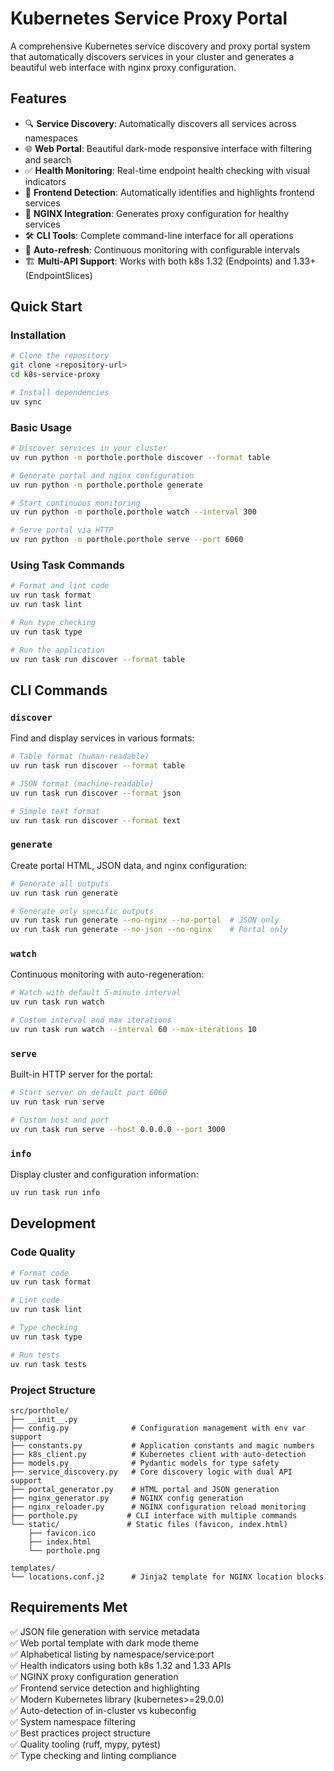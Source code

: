 # Kubernetes Service Proxy Portal

A comprehensive Kubernetes service discovery and proxy portal system that automatically discovers services in your cluster and generates a beautiful web interface with nginx proxy configuration.

## Features

- 🔍 **Service Discovery**: Automatically discovers all services across namespaces
- 🌐 **Web Portal**: Beautiful dark-mode responsive interface with filtering and search
- ✅ **Health Monitoring**: Real-time endpoint health checking with visual indicators
- 🎯 **Frontend Detection**: Automatically identifies and highlights frontend services
- 🔧 **NGINX Integration**: Generates proxy configuration for healthy services
- 🛠️ **CLI Tools**: Complete command-line interface for all operations
- 🔄 **Auto-refresh**: Continuous monitoring with configurable intervals
- 🏗️ **Multi-API Support**: Works with both k8s 1.32 (Endpoints) and 1.33+ (EndpointSlices)

## Quick Start

### Installation

```bash
# Clone the repository
git clone <repository-url>
cd k8s-service-proxy

# Install dependencies
uv sync
```

### Basic Usage

```bash
# Discover services in your cluster
uv run python -m porthole.porthole discover --format table

# Generate portal and nginx configuration
uv run python -m porthole.porthole generate

# Start continuous monitoring
uv run python -m porthole.porthole watch --interval 300

# Serve portal via HTTP
uv run python -m porthole.porthole serve --port 6060
```

### Using Task Commands

```bash
# Format and lint code
uv run task format
uv run task lint

# Run type checking
uv run task type

# Run the application
uv run task run discover --format table
```

## CLI Commands

### `discover`

Find and display services in various formats:

```bash
# Table format (human-readable)
uv run task run discover --format table

# JSON format (machine-readable)
uv run task run discover --format json

# Simple text format
uv run task run discover --format text
```

### `generate`

Create portal HTML, JSON data, and nginx configuration:

```bash
# Generate all outputs
uv run task run generate

# Generate only specific outputs
uv run task run generate --no-nginx --no-portal  # JSON only
uv run task run generate --no-json --no-nginx    # Portal only
```

### `watch`

Continuous monitoring with auto-regeneration:

```bash
# Watch with default 5-minute interval
uv run task run watch

# Custom interval and max iterations
uv run task run watch --interval 60 --max-iterations 10
```

### `serve`

Built-in HTTP server for the portal:

```bash
# Start server on default port 6060
uv run task run serve

# Custom host and port
uv run task run serve --host 0.0.0.0 --port 3000
```

### `info`

Display cluster and configuration information:

```bash
uv run task run info
```

## Development

### Code Quality

```bash
# Format code
uv run task format

# Lint code
uv run task lint

# Type checking
uv run task type

# Run tests
uv run task tests
```

### Project Structure

```
src/porthole/
├── __init__.py
├── config.py              # Configuration management with env var support
├── constants.py           # Application constants and magic numbers
├── k8s_client.py          # Kubernetes client with auto-detection
├── models.py              # Pydantic models for type safety
├── service_discovery.py   # Core discovery logic with dual API support
├── portal_generator.py    # HTML portal and JSON generation
├── nginx_generator.py     # NGINX config generation
├── nginx_reloader.py      # NGINX configuration reload monitoring
├── porthole.py           # CLI interface with multiple commands
└── static/               # Static files (favicon, index.html)
    ├── favicon.ico
    ├── index.html
    └── porthole.png

templates/
└── locations.conf.j2      # Jinja2 template for NGINX location blocks
```

## Requirements Met

✅ JSON file generation with service metadata  
✅ Web portal template with dark mode theme  
✅ Alphabetical listing by namespace/service:port  
✅ Health indicators using both k8s 1.32 and 1.33 APIs  
✅ NGINX proxy configuration generation  
✅ Frontend service detection and highlighting  
✅ Modern Kubernetes library (kubernetes>=29.0.0)  
✅ Auto-detection of in-cluster vs kubeconfig  
✅ System namespace filtering  
✅ Best practices project structure  
✅ Quality tooling (ruff, mypy, pytest)  
✅ Type checking and linting compliance
